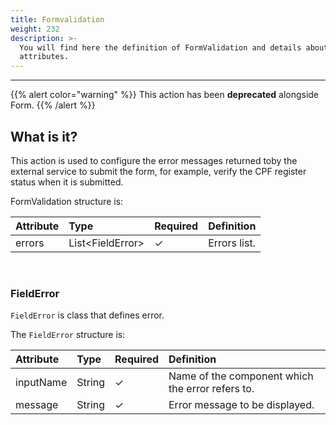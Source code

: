 ```yaml
---
title: Formvalidation
weight: 232
description: >-
  You will find here the definition of FormValidation and details about its
  attributes.
---
```


---

{{% alert color="warning" %}}
This action has been **deprecated** alongside Form.
{{% /alert %}}

## What is it?  <a id="o-que-e"></a>

‌This action is used to configure the error messages returned toby the external service to submit the form, for example, verify the CPF register status when it is submitted.  

FormValidation structure is:

| **Attribute** | **Type** | Required | **Definition** |
| :--- | :--- | :--- | :--- |
| errors | List&lt;FieldError&gt; | ✓ | Errors list. |

‌

### FieldError <a id="fielderror"></a>

 `FieldError` is class that defines error. 

The  `FieldError`  structure is:

| **Attribute** | **Type** | Required | **Definition** |
| :--- | :--- | :--- | :--- |
| inputName | String | ✓ | Name of the component which the error refers to.  |
| message | String | ✓ | Error message to be displayed.  |
